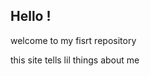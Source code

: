 <h2> Hello ! </h2>


<p> welcome to my fisrt repository</p>
<p> this site tells lil things about me </p>
